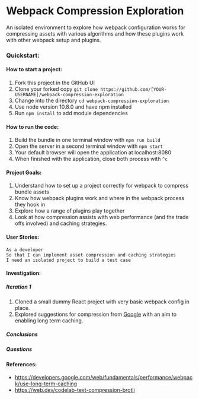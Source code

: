 # Webpack Compression Exploration

An isolated environment to explore how webpack configuration works for compressing assets with various algorithms and how these plugins work with other webpack setup and plugins. 

### Quickstart:
#### How to start a project:
1. Fork this project in the GitHub UI
2. Clone your forked copy ```git clone https://github.com/[YOUR-USERNAME]/webpack-compression-exploration```
3. Change into the directory ```cd webpack-compression-exploration```
4. Use node version 10.8.0 and have npm installed
5. Run ```npm install``` to add module dependencies

#### How to run the code:
1. Build the bundle in one terminal window with ```npm run build```
2. Open the server in a second terminal window with ```npm start```
3. Your default browser will open the application at localhost:8080
4. When finished with the application, close both process with ```^c```

#### Project Goals:
1. Understand how to set up a project correctly for webpack to compress bundle assets
2. Know how webpack plugins work and where in the webpack process they hook in
3. Explore how a range of plugins play together 
4. Look at how compression assists with web performance (and the trade offs involved) and caching strategies. 

#### User Stories:
```
As a developer
So that I can implement asset compression and caching strategies 
I need an isolated project to build a test case
```

#### Investigation:
##### Iteration 1
1. Cloned a small dummy React project with very basic webpack config in place.
2. Explored suggestions for compression from [Google](https://developers.google.com/web/fundamentals/performance/webpack/use-long-term-caching) with an aim to enabling long term caching. 

##### Conclusions


##### Questions


#### References:
  - https://developers.google.com/web/fundamentals/performance/webpack/use-long-term-caching
  - https://web.dev/codelab-text-compression-brotli 